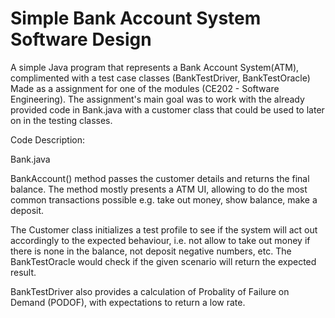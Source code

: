# Simple Bank Account System Software Design
 A simple Java program that represents a Bank Account System(ATM), complimented with a test case classes (BankTestDriver, BankTestOracle) Made as a assignment for one of the modules (CE202 - Software Engineering). The assignment's main goal was to work with the already provided code in Bank.java with a customer class that could be used to later on in the testing classes.
 
 Code Description: 

Bank.java

BankAccount() method passes the customer details and returns the final balance. The method mostly presents a ATM UI, allowing to do the most common transactions possible e.g. take out money, show balance, make a deposit.

The Customer class initializes a test profile to see if the system will act out accordingly to the expected behaviour, i.e. not allow to take out money if there is none in the balance, not deposit negative numbers, etc. The BankTestOracle would check if the given scenario will return the expected result.
 
BankTestDriver also provides a calculation of Probality of Failure on Demand (PODOF), with expectations to return a low rate. 

